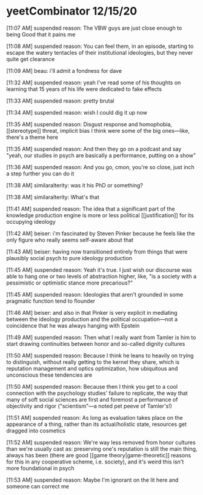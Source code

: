 # yeetCombinator 12/15/20

[11:07 AM] suspended reason: The VBW guys are just close enough to being Good that it pains me

[11:08 AM] suspended reason: You can feel them, in an episode, starting to escape the watery tentacles of their institutional ideologies, but they never quite get clearance

[11:09 AM] beau: i'll admit a fondness for dave

[11:32 AM] suspended reason: yeah I've read some of his thoughts on learning that 15 years of his life were dedicated to fake effects

[11:33 AM] suspended reason: pretty brutal

[11:34 AM] suspended reason: wish I could dig it up now

[11:35 AM] suspended reason: Disgust response and homophobia, [[stereotype]] threat, implicit bias I think were some of the big ones—like, there's a theme here

[11:35 AM] suspended reason: And then they go on a podcast and say "yeah, our studies in psych are basically a performance, putting on a show"

[11:36 AM] suspended reason: And you go, cmon, you're so close, just inch a step further you can do it

[11:38 AM] similaralterity: was it his PhD or something?

[11:38 AM] similaralterity: What's that

[11:41 AM] suspended reason: The idea that a significant part of the knowledge production engine is more or less political [[justification]] for its occupying ideology

[11:42 AM] beiser: i'm fascinated by Steven Pinker because he feels like the only figure who really seems self-aware about that

[11:43 AM] beiser: having now transitioned entirely from things that were plausibly social psych to pure ideology production

[11:45 AM] suspended reason: Yeah it's true. I just wish our discourse was able to hang one or two levels of abstraction higher, like, "is a society with a pessimistic or optimistic stance more precarious?"

[11:45 AM] suspended reason: Ideologies that aren't grounded in some pragmatic function tend to flounder

[11:46 AM] beiser: and also in that Pinker is very explicit in mediating between the ideology production and the political occupation—not a coincidence that he was always hanging with Epstein

[11:49 AM] suspended reason: Then what I really want from Tamler is him to start drawing continuities between honor and so-called dignity cultures

[11:50 AM] suspended reason: Because I think he leans to heavily on trying to distinguish, without really getting to the kernel they share, which is reputation management and optics optimization, how ubiquitous and unconscious these tendencies are

[11:50 AM] suspended reason: Because then I think you get to a cool connection with the psychology studies' failure to replicate, the way that many of soft social sciences are first and foremost a performance of objectivity and rigor ("scientism"—a noted pet peeve of Tamler's!)

[11:51 AM] suspended reason: As long as evaluation takes place on the appearance of a thing, rather than its actual/holistic state, resources get dragged into cosmetics

[11:52 AM] suspended reason: We're way less removed from honor cultures than we're usually cast as: preserving one's reputation is still the main thing, always has been (there are good [[game theory|game-theoretic]] reasons for this in any cooperative scheme, i.e. society), and it's weird this isn't more foundational in psych

[11:53 AM] suspended reason: Maybe I'm ignorant on the lit here and someone can correct me
